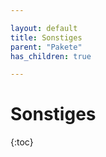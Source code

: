 ```yaml
---

layout: default
title: Sonstiges
parent: "Pakete"
has_children: true

---
```


# Sonstiges

{:toc}
